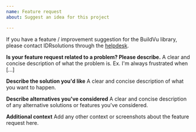 ```yaml
---
name: Feature request
about: Suggest an idea for this project

---
```


If you have a feature / improvement suggestion for the BuildVu library, please contact IDRsolutions through the [helpdesk](https://support.idrsolutions.com/hc/en-us/requests/new).

**Is your feature request related to a problem? Please describe.**
A clear and concise description of what the problem is. Ex. I'm always frustrated when [...]

**Describe the solution you'd like**
A clear and concise description of what you want to happen.

**Describe alternatives you've considered**
A clear and concise description of any alternative solutions or features you've considered.

**Additional context**
Add any other context or screenshots about the feature request here.
